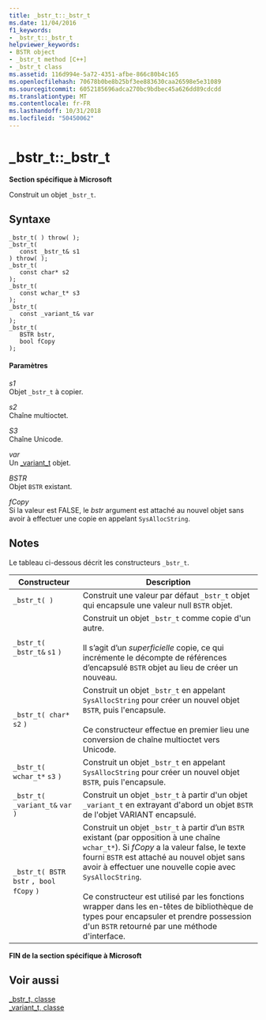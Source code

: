 ```yaml
---
title: _bstr_t::_bstr_t
ms.date: 11/04/2016
f1_keywords:
- _bstr_t::_bstr_t
helpviewer_keywords:
- BSTR object
- _bstr_t method [C++]
- _bstr_t class
ms.assetid: 116d994e-5a72-4351-afbe-866c80b4c165
ms.openlocfilehash: 70678b0be8b25bf3ee883630caa26598e5e31089
ms.sourcegitcommit: 6052185696adca270bc9bdbec45a626dd89cdcdd
ms.translationtype: MT
ms.contentlocale: fr-FR
ms.lasthandoff: 10/31/2018
ms.locfileid: "50450062"
---
```

# <a name="bstrtbstrt"></a>_bstr_t::_bstr_t

**Section spécifique à Microsoft**

Construit un objet `_bstr_t`.

## <a name="syntax"></a>Syntaxe

```
_bstr_t( ) throw( ); 
_bstr_t(
   const _bstr_t& s1
) throw( );
_bstr_t(
   const char* s2
);
_bstr_t(
   const wchar_t* s3
);
_bstr_t(
   const _variant_t& var
);
_bstr_t(
   BSTR bstr,
   bool fCopy
);
```

#### <a name="parameters"></a>Paramètres

*s1*<br/>
Objet `_bstr_t` à copier.

*s2*<br/>
Chaîne multioctet.

*S3*<br/>
Chaîne Unicode.

*var*<br/>
Un [_variant_t](../cpp/variant-t-class.md) objet.

*BSTR*<br/>
Objet `BSTR` existant.

*fCopy*<br/>
Si la valeur est FALSE, le *bstr* argument est attaché au nouvel objet sans avoir à effectuer une copie en appelant `SysAllocString`.

## <a name="remarks"></a>Notes

Le tableau ci-dessous décrit les constructeurs `_bstr_t`.

|Constructeur|Description|
|-----------------|-----------------|
|`_bstr_t( )`|Construit une valeur par défaut `_bstr_t` objet qui encapsule une valeur null `BSTR` objet.|
|`_bstr_t( _bstr_t&`  `s1`  `)`|Construit un objet `_bstr_t` comme copie d'un autre.<br /><br /> Il s’agit d’un *superficielle* copie, ce qui incrémente le décompte de références d’encapsulé `BSTR` objet au lieu de créer un nouveau.|
|`_bstr_t( char*`  `s2`  `)`|Construit un objet `_bstr_t` en appelant `SysAllocString` pour créer un nouvel objet `BSTR`, puis l'encapsule.<br /><br /> Ce constructeur effectue en premier lieu une conversion de chaîne multioctet vers Unicode.|
|`_bstr_t( wchar_t*`  `s3`  `)`|Construit un objet `_bstr_t` en appelant `SysAllocString` pour créer un nouvel objet `BSTR`, puis l'encapsule.|
|`_bstr_t( _variant_t&`  `var`  `)`|Construit un objet `_bstr_t` à partir d'un objet `_variant_t` en extrayant d'abord un objet `BSTR` de l'objet VARIANT encapsulé.|
|`_bstr_t( BSTR`  `bstr` `, bool`  `fCopy`  `)`|Construit un objet `_bstr_t` à partir d’un `BSTR` existant (par opposition à une chaîne `wchar_t*`). Si *fCopy* a la valeur false, le texte fourni `BSTR` est attaché au nouvel objet sans avoir à effectuer une nouvelle copie avec `SysAllocString`.<br /><br /> Ce constructeur est utilisé par les fonctions wrapper dans les en-têtes de bibliothèque de types pour encapsuler et prendre possession d'un `BSTR` retourné par une méthode d'interface.|

**FIN de la section spécifique à Microsoft**

## <a name="see-also"></a>Voir aussi

[_bstr_t, classe](../cpp/bstr-t-class.md)<br/>
[_variant_t, classe](../cpp/variant-t-class.md)